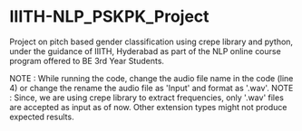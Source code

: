 # IIITH-NLP_PSKPK_Project
Project on pitch based gender classification using crepe library and python, under the guidance of IIITH, Hyderabad as part of the NLP online course program offered to BE 3rd Year Students.

NOTE : While running the code, change the audio file name in the code (line 4) or change the rename the audio file as 'Input' and format as '.wav'.
NOTE : Since, we are using crepe library to extract frequencies, only '.wav' files are accepted as input as of now. Other extension types might not produce expected results.
